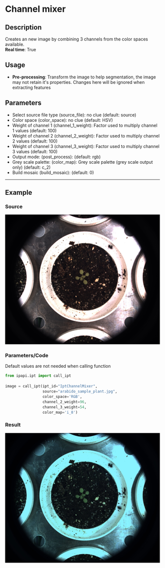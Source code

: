# Channel mixer

## Description

Creates an new image by combining 3 channels from the color spaces available.<br>
**Real time**: True

## Usage

- **Pre-processing**: Transform the image to help segmentation, the image may not retain it's properties. Changes here will be ignored when extracting features

## Parameters

- Select source file type (source_file): no clue (default: source)
- Color space (color_space): no clue (default: HSV)
- Weight of channel 1 (channel_1_weight): Factor used to multiply channel 1 values (default: 100)
- Weight of channel 2 (channel_2_weight): Factor used to multiply channel 2 values (default: 100)
- Weight of channel 3 (channel_3_weight): Factor used to multiply channel 3 values (default: 100)
- Output mode: (post_process): (default: rgb)
- Grey scale palette: (color_map): Grey scale palette (grey scale output only) (default: c_2)
- Build mosaic (build_mosaic): (default: 0)

---

## Example

### Source

![Source image](images/arabido_sample_plant.jpg)

### Parameters/Code

Default values are not needed when calling function

```python
from ipapi.ipt import call_ipt

image = call_ipt(ipt_id="IptChannelMixer",
                 source="arabido_sample_plant.jpg",
                 color_space='RGB',
                 channel_2_weight=96,
                 channel_3_weight=54,
                 color_map='i_8')
```

### Result

![Result image](images/ipt_Channel_mixer.jpg)
